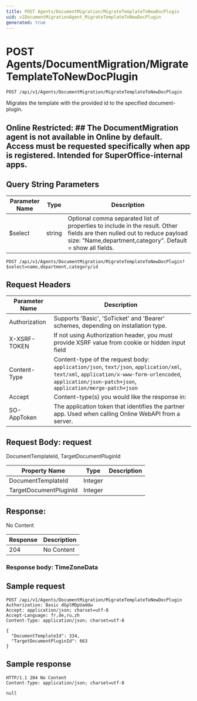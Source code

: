 ```yaml
---
title: POST Agents/DocumentMigration/MigrateTemplateToNewDocPlugin
uid: v1DocumentMigrationAgent_MigrateTemplateToNewDocPlugin
generated: true
---
```


# POST Agents/DocumentMigration/MigrateTemplateToNewDocPlugin

```http
POST /api/v1/Agents/DocumentMigration/MigrateTemplateToNewDocPlugin
```

Migrates the template with the provided id to the specified document-plugin.


## Online Restricted: ## The DocumentMigration agent is not available in Online by default. Access must be requested specifically when app is registered. Intended for SuperOffice-internal apps.






## Query String Parameters

| Parameter Name | Type |  Description |
|----------------|------|--------------|
| $select | string |  Optional comma separated list of properties to include in the result. Other fields are then nulled out to reduce payload size: "Name,department,category". Default = show all fields. |

```http
POST /api/v1/Agents/DocumentMigration/MigrateTemplateToNewDocPlugin?$select=name,department,category/id
```


## Request Headers

| Parameter Name | Description |
|----------------|-------------|
| Authorization  | Supports 'Basic', 'SoTicket' and 'Bearer' schemes, depending on installation type. |
| X-XSRF-TOKEN   | If not using Authorization header, you must provide XSRF value from cookie or hidden input field |
| Content-Type | Content-type of the request body: `application/json`, `text/json`, `application/xml`, `text/xml`, `application/x-www-form-urlencoded`, `application/json-patch+json`, `application/merge-patch+json` |
| Accept         | Content-type(s) you would like the response in:  |
| SO-AppToken | The application token that identifies the partner app. Used when calling Online WebAPI from a server. |

## Request Body: request 

DocumentTemplateId, TargetDocumentPluginId 

| Property Name | Type |  Description |
|----------------|------|--------------|
| DocumentTemplateId | Integer |  |
| TargetDocumentPluginId | Integer |  |

## Response:

No Content

| Response | Description |
|----------------|-------------|
| 204 | No Content |

### Response body: TimeZoneData


## Sample request

```http!
POST /api/v1/Agents/DocumentMigration/MigrateTemplateToNewDocPlugin
Authorization: Basic dGplMDpUamUw
Accept: application/json; charset=utf-8
Accept-Language: fr,de,ru,zh
Content-Type: application/json; charset=utf-8

{
  "DocumentTemplateId": 334,
  "TargetDocumentPluginId": 663
}
```

## Sample response

```http_
HTTP/1.1 204 No Content
Content-Type: application/json; charset=utf-8

null
```